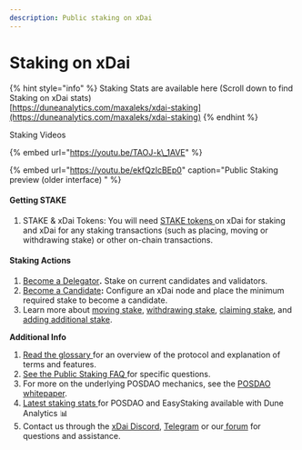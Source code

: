 ```yaml
---
description: Public staking on xDai
---
```


# Staking on xDai

{% hint style="info" %}
Staking Stats are available here \(Scroll down to find Staking on xDai stats\)  
[https://duneanalytics.com/maxaleks/xdai-staking](https://duneanalytics.com/maxaleks/xdai-staking)
{% endhint %}

Staking Videos

{% embed url="https://youtu.be/TAOJ-k\_1AVE" %}



{% embed url="https://youtu.be/ekfQzIcBEp0" caption="Public Staking preview \(older interface\) " %}

#### **Getting STAKE**

1. STAKE & xDai Tokens: You will need [STAKE tokens ](../stake-token/get-stake/)on xDai for staking and xDai for any staking transactions \(such as placing, moving or withdrawing stake\) or other on-chain transactions. 

#### **Staking Actions** 

1. [Become a Delegator](become-a-delegator.md)**.** Stake on current candidates and validators.
2. [Become a Candidate](become-a-candidate-validator.md)**:** Configure an xDai node and place the minimum required stake to become a candidate.
3. Learn more about [moving stake](staking-operations/move-stake.md), [withdrawing stake](staking-operations/withdraw-stake.md), [claiming stake](staking-operations/claim-stake.md), and [adding additional stake](staking-operations/add-stake.md).

**Additional Info**

1. [Read the glossary ](terminology/protocol-terms.md)for an overview of the protocol and explanation of terms and features.
2. [See the Public Staking FAQ ](../../about-xdai/faqs/public-staking-validators-and-delegators.md)for specific questions.
3. For more on the underlying POSDAO mechanics, see the [POSDAO whitepaper](../../for-validators/posdao-whitepaper.md).
4. [Latest staking stats ](https://www.duneanalytics.com/maxaleks/xdai-staking)for POSDAO and EasyStaking available with Dune Analytics 📊
5. Contact us through the [xDai Discord](https://discord.gg/mPJ9zkq), [Telegram](https://t.me/xdaistable) or our[ forum](https://forum.poa.network/c/xdai-chain) for questions and assistance.


